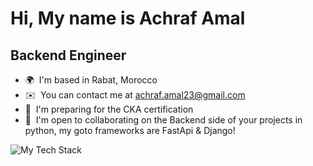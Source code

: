 Hi, My name is Achraf Amal
=======================

Backend Engineer
-----------------


* 🌍  I'm based in Rabat, Morocco
* ✉️  You can contact me at [achraf.amal23@gmail.com](mailto:achraf.amal23@gmail.com)
* 🧠  I'm preparing for the CKA certification
* 🤝  I'm open to collaborating on the Backend side of your projects in python, my goto frameworks are FastApi & Django!


![My Tech Stack](https://github-readme-tech-stack.vercel.app/api/cards?align=center&lineCount=3&theme=facebook&width=650&line2=Postgresql%2CPostgresql%2Cff0000%3BMongodb%2CMongodb%2Cff0000%3Bneo4j%2Cneo4j%2Cff0000%3BRedis%2CRedis%2Cff0000%3B&line1=python%2Cpython%2C4251e3%3BFastapi%2CFastapi%2C4251e3%3BDjango%2CDjango%2C2552de%3Bpostman%2Cpostman%2C4969ce%3B&line3=Docker%2CDocker%2C00a913%3Bkubernetes%2Ckubernetes%2C00a913%3BAnsible%2CAnsible%2C00a913%3BTerraform%2CTerraform%2C00a913%3Baws%2Caws%2C00a913%3B)
